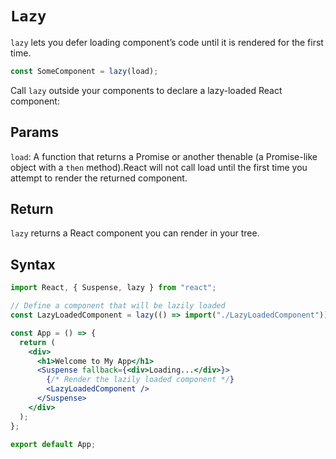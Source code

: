 # `Lazy`

`lazy` lets you defer loading component’s code until it is rendered for the first time.

```jsx
const SomeComponent = lazy(load);
```

Call `lazy` outside your components to declare a lazy-loaded React component:

## Params

`load`: A function that returns a Promise or another thenable (a Promise-like object with a `then` method).React will not call load until the first time you attempt to render the returned component.

## Return

`lazy` returns a React component you can render in your tree.

## Syntax

```jsx
import React, { Suspense, lazy } from "react";

// Define a component that will be lazily loaded
const LazyLoadedComponent = lazy(() => import("./LazyLoadedComponent"));

const App = () => {
  return (
    <div>
      <h1>Welcome to My App</h1>
      <Suspense fallback={<div>Loading...</div>}>
        {/* Render the lazily loaded component */}
        <LazyLoadedComponent />
      </Suspense>
    </div>
  );
};

export default App;
```
